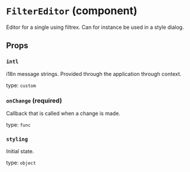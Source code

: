 `FilterEditor` (component)
==========================

Editor for a single using filtrex. Can for instance be used in a style dialog.

Props
-----

### `intl`

i18n message strings. Provided through the application through context.

type: `custom`


### `onChange` (required)

Callback that is called when a change is made.

type: `func`


### `styling`

Initial state.

type: `object`

